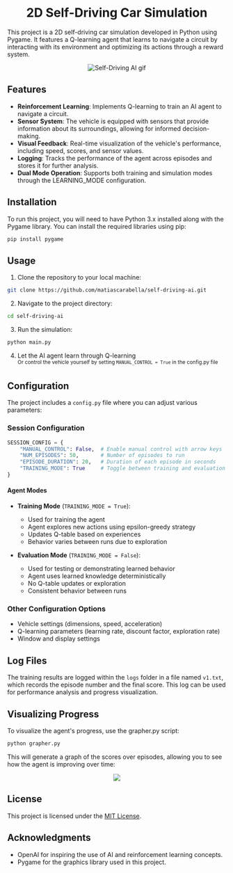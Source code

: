 <h1 align="center">2D Self-Driving Car Simulation</h1>

This project is a 2D self-driving car simulation developed in Python using Pygame. It features a Q-learning agent that learns to navigate a circuit by interacting with its environment and optimizing its actions through a reward system. 

<p align="center">
  <img src="https://i.imgur.com/XMouIzG.gif" alt="Self-Driving AI gif">
</p>

## Features
- **Reinforcement Learning**: Implements Q-learning to train an AI agent to navigate a circuit.
- **Sensor System**: The vehicle is equipped with sensors that provide information about its surroundings, allowing for informed decision-making.
- **Visual Feedback**: Real-time visualization of the vehicle's performance, including speed, scores, and sensor values.
- **Logging**: Tracks the performance of the agent across episodes and stores it for further analysis.
- **Dual Mode Operation**: Supports both training and simulation modes through the LEARNING_MODE configuration.

## Installation
To run this project, you will need to have Python 3.x installed along with the Pygame library. You can install the required libraries using pip:
```bash
pip install pygame
```

## Usage
1. Clone the repository to your local machine:
```bash
git clone https://github.com/matiascarabella/self-driving-ai.git
```

2. Navigate to the project directory:
```bash
cd self-driving-ai
```

3. Run the simulation:
```bash
python main.py
```

4. Let the AI agent learn through Q-learning  
   <sup>Or control the vehicle yourself by setting `MANUAL_CONTROL = True` in the config.py file</sup>

## Configuration
The project includes a `config.py` file where you can adjust various parameters:

### Session Configuration
```python
SESSION_CONFIG = {
    "MANUAL_CONTROL": False,  # Enable manual control with arrow keys
    "NUM_EPISODES": 50,       # Number of episodes to run
    "EPISODE_DURATION": 20,   # Duration of each episode in seconds
    "TRAINING_MODE": True     # Toggle between training and evaluation modes
}
```

#### Agent Modes
- **Training Mode** (`TRAINING_MODE = True`):
  - Used for training the agent
  - Agent explores new actions using epsilon-greedy strategy
  - Updates Q-table based on experiences
  - Behavior varies between runs due to exploration

- **Evaluation Mode** (`TRAINING_MODE = False`):
  - Used for testing or demonstrating learned behavior
  - Agent uses learned knowledge deterministically
  - No Q-table updates or exploration
  - Consistent behavior between runs

### Other Configuration Options
- Vehicle settings (dimensions, speed, acceleration)
- Q-learning parameters (learning rate, discount factor, exploration rate)
- Window and display settings

## Log Files
The training results are logged within the `logs` folder in a file named `v1.txt`, which records the episode number and the final score. This log can be used for performance analysis and progress visualization.

## Visualizing Progress
To visualize the agent's progress, use the grapher.py script:
```bash
python grapher.py
```

This will generate a graph of the scores over episodes, allowing you to see how the agent is improving over time:
<p align="center">
  <img src="https://github.com/user-attachments/assets/8f31ab34-a9e3-42d2-8e1b-ec9e521d315c" />
</p>

## License
This project is licensed under the [MIT License](LICENSE).

## Acknowledgments
- OpenAI for inspiring the use of AI and reinforcement learning concepts.
- Pygame for the graphics library used in this project.

